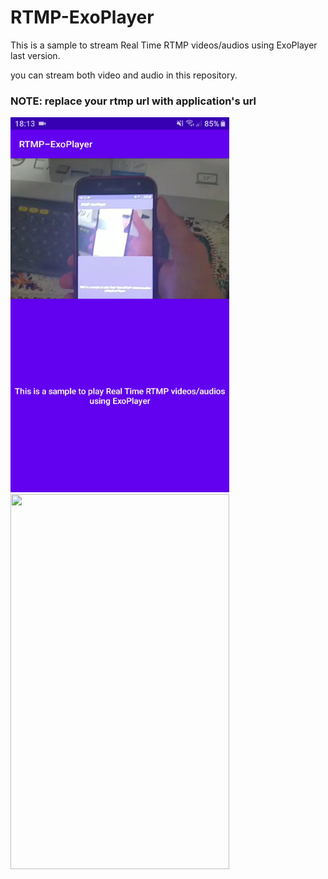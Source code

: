 # RTMP-ExoPlayer

This is a sample to stream Real Time RTMP videos/audios using ExoPlayer last version.

you can stream both video and audio in this repository.


### NOTE: replace your rtmp url with application's url

<a href="url"><img src="https://github.com/MortezaNedaei/RTMP-ExoPlayer/blob/master/art/screen.png" width="350" height="600"></a>
<a href="url"><img src="https://github.com/MortezaNedaei/RTMP-ExoPlayer/blob/master/art/screen.gif" width="350" height="600"></a>
